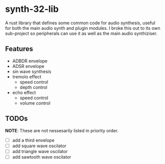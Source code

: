 # synth-32-lib

A rust library that defines some common code for audio synthesis, useful for both the main audio synth and plugin modules. I broke this out to its own sub-project so peripherals can use it as well as the main audio synthiziser.

## Features

- ADBDR envelope
- ADSR envelope
- sin wave synthesis
- tremolo effect
  - speed control
  - depth control
- echo effect
  - speed control
  - volume control

## TODOs

**NOTE**: These are not nessesarily listed in priority order.

- [ ] add a third envelope
- [ ] add square wave oscilator
- [ ] add triangle wave oscilator
- [ ] add sawtooth wave oscilator
